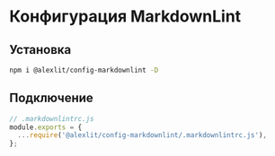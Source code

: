 # Конфигурация MarkdownLint

## Установка

```sh
npm i @alexlit/config-markdownlint -D
```

## Подключение

```js
// .markdownlintrc.js
module.exports = {
  ...require('@alexlit/config-markdownlint/.markdownlintrc.js'),
};
```
